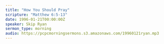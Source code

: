 ```yaml
---
title: "How You Should Pray"
scripture: "Matthew 6:5-13"
date: 1996-01-21T00:00:00Z
speaker: Skip Ryan
sermon_type: morning
audio: https://pcpcmorningsermons.s3.amazonaws.com/19960121ryan.mp3 
---
```



